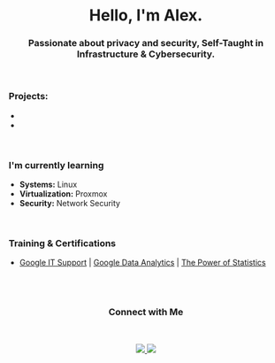 
<div align="center">
  <h1>Hello, I'm Alex.</h1>
  <h3>Passionate about privacy and security, Self-Taught in Infrastructure & Cybersecurity.</h3>
</div>

<br>


### &nbsp;Projects:
  
- 
- 

<br>

### &nbsp;I'm currently learning
- **Systems:** Linux
- **Virtualization:** Proxmox
- **Security:** Network Security


<br>    
  
### &nbsp;Training & Certifications
 - [Google IT Support](https://www.coursera.org/account/accomplishments/specialization/ZDVH4RFWRVB6) | [Google Data Analytics](https://coursera.org/share/273d71856651a38cf257f11c2494ecde) | [The Power of Statistics](https://coursera.org/share/5bc2ea65a0b0887215c4cffe0507673a)
<br><br>


<br> 

<div align="center">
  <h3>Connect with Me</h3>
  <br>
  <p>
    <a href="https://www.linkedin.com/in/alexandruds/">
      <img src="https://img.shields.io/badge/in AlxStoica-0077B5?style=flat&logo=linkedin&logoColor=white"/>
    </a>
    <a href="mailto:alexandruds@icloud.com">
      <img src="https://img.shields.io/badge/-AlxStoica-D14836?style=flat&logo=gmail&logoColor=white"/>
    </a>
  </p>
</div>
